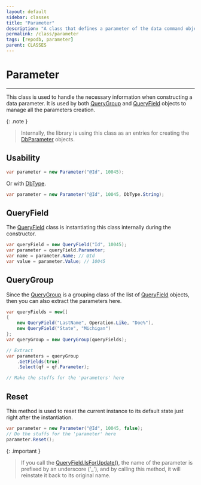 ```yaml
---
layout: default
sidebar: classes
title: "Parameter"
description: "A class that defines a parameter of the data command object."
permalink: /class/parameter
tags: [repodb, parameter]
parent: CLASSES
---
```


# Parameter

---

This class is used to handle the necessary information when constructing a data parameter. It is used by both [QueryGroup](/class/querygroup) and [QueryField](/class/queryfield) objects to manage all the parameters creation.

{: .note }
> Internally, the library is using this class as an entries for creating the [DbParameter](https://learn.microsoft.com/en-us/dotnet/api/system.data.common.dbparameter?view=net-6.0) objects.

## Usability

```csharp
var parameter = new Parameter("@Id", 10045);
```

Or with [DbType](https://learn.microsoft.com/en-us/dotnet/api/system.data.dbtype?view=net-6.0).

```csharp
var parameter = new Parameter("@Id", 10045, DbType.String);
```

## QueryField

The [QueryField](/class/queryfield) class is instantiating this class internally during the constructor.

```csharp
var queryField = new QueryField("Id", 10045);
var parameter = queryField.Parameter;
var name = parameter.Name; // @Id
var value = parameter.Value; // 10045
```

## QueryGroup

Since the [QueryGroup](/class/querygroup) is a grouping class of the list of [QueryField](/class/queryfield) objects, then you can also extract the parameters here.

```csharp
var queryFields = new[]
{
    new QueryField("LastName", Operation.Like, "Doe%"),
    new QueryField("State", "Michigan")
};
var queryGroup = new QueryGroup(queryFields);

// Extract
var parameters = queryGroup
    .GetFields(true)
    .Select(qf = qf.Parameter);

// Make the stuffs for the 'parameters' here
```

## Reset

This method is used to reset the current instance to its default state just right after the instantiation.

```csharp
var parameter = new Parameter("@Id", 10045, false);
// Do the stuffs for the 'parameter' here
parameter.Reset();
```

{: .important }
> If you call the [QueryField.IsForUpdate()](/class/queryfield#isforupdate-method), the name of the parameter is prefixed by an underscore ('_'), and by calling this method, it will reinstate it back to its original name.

